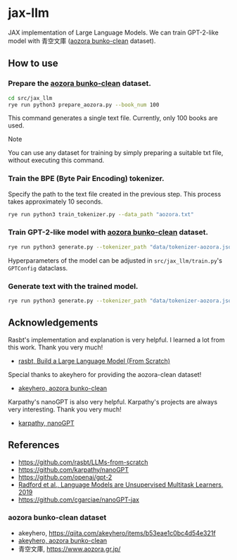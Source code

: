 # jax-llm
JAX implementation of Large Language Models.
We can train GPT-2-like model with 青空文庫 ([aozora bunko-clean](https://huggingface.co/datasets/globis-university/aozorabunko-clean) dataset).

## How to use

###  Prepare the [aozora bunko-clean](https://huggingface.co/datasets/globis-university/aozorabunko-clean) dataset.

```bash
cd src/jax_llm
rye run python3 prepare_aozora.py --book_num 100
```
This command generates a single text file. Currently, only 100 books are used.

> [!NOTE]
> You can use any dataset for training by simply preparing a suitable txt file, without executing this command.

###  Train the BPE (Byte Pair Encoding) tokenizer.
Specify the path to the text file created in the previous step. This process takes approximately 10 seconds.
```bash
rye run python3 train_tokenizer.py --data_path "aozora.txt"
```

###  Train GPT-2-like model with [aozora bunko-clean](https://huggingface.co/datasets/globis-university/Aozorabunko-clean) dataset.
```bash
rye run python3 generate.py --tokenizer_path "data/tokenizer-aozora.json" --model_path "model/aozora_variables.pkl""
```
Hyperparameters of the model can be adjusted in `src/jax_llm/train.py`'s `GPTConfig` dataclass.

### Generate text with the trained model.
```bash
rye run python3 generate.py --tokenizer_path "data/tokenizer-aozora.json" --model_path "model/aozora_variables.pkl" --prompt "深いおどろきにうたれて、" --temperature 0.7 --max_length 50 --top_k 30
```




## Acknowledgements
Rasbt's implementation and explanation is very helpful. I learned a lot from this work. Thank you very much!
- [rasbt, Build a Large Language Model (From Scratch)](https://github.com/rasbt/LLMs-from-scratch)

Special thanks to akeyhero for providing the aozora-clean dataset!
- [akeyhero, aozora bunko-clean](https://huggingface.co/datasets/globis-university/aozorabunko-clean)

Karpathy's nanoGPT is also very helpful. Karpathy's projects are always very interesting. Thank you very much!
- [karpathy, nanoGPT](https://github.com/karpathy/nanoGPT)

## References
- https://github.com/rasbt/LLMs-from-scratch
- https://github.com/karpathy/nanoGPT
- https://github.com/openai/gpt-2
- [Radford et al., Language Models are Unsupervised Multitask Learners, 2019](https://d4mucfpksywv.cloudfront.net/better-language-models/language-models.pdf)
- https://github.com/cgarciae/nanoGPT-jax

### aozora bunko-clean dataset
- akeyhero, https://qiita.com/akeyhero/items/b53eae1c0bc4d54e321f
- [akeyhero, aozora bunko-clean](https://huggingface.co/datasets/globis-university/aozorabunko-clean)
- 青空文庫, https://www.aozora.gr.jp/
